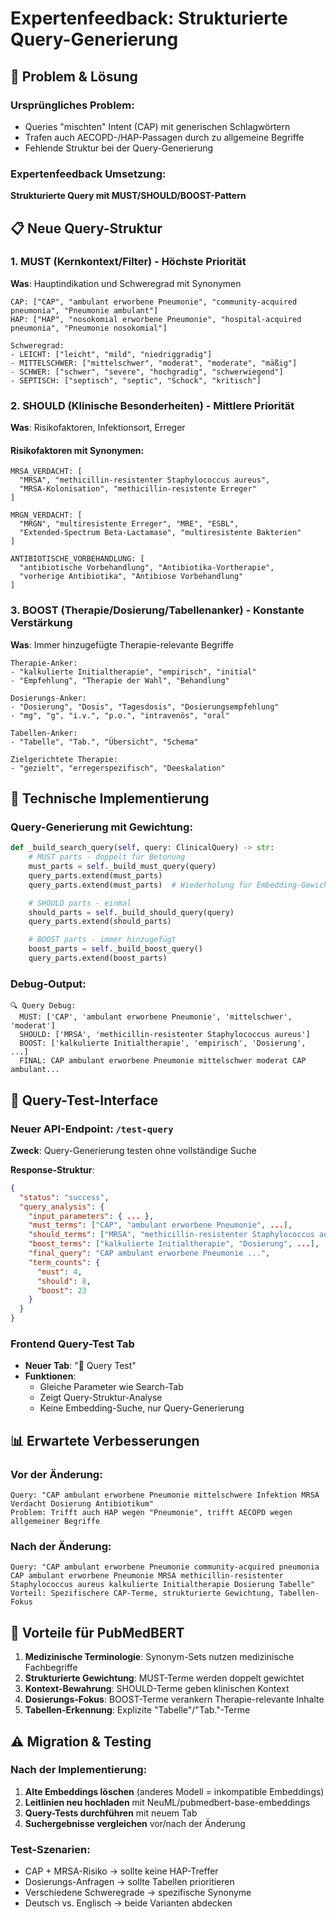 # Expertenfeedback: Strukturierte Query-Generierung

## 🎯 Problem & Lösung

### Ursprüngliches Problem:

- Queries "mischten" Intent (CAP) mit generischen Schlagwörtern
- Trafen auch AECOPD-/HAP-Passagen durch zu allgemeine Begriffe
- Fehlende Struktur bei der Query-Generierung

### Expertenfeedback Umsetzung:

**Strukturierte Query mit MUST/SHOULD/BOOST-Pattern**

## 📋 Neue Query-Struktur

### 1. MUST (Kernkontext/Filter) - Höchste Priorität

**Was**: Hauptindikation und Schweregrad mit Synonymen

```
CAP: ["CAP", "ambulant erworbene Pneumonie", "community-acquired pneumonia", "Pneumonie ambulant"]
HAP: ["HAP", "nosokomial erworbene Pneumonie", "hospital-acquired pneumonia", "Pneumonie nosokomial"]

Schweregrad:
- LEICHT: ["leicht", "mild", "niedriggradig"]
- MITTELSCHWER: ["mittelschwer", "moderat", "moderate", "mäßig"]
- SCHWER: ["schwer", "severe", "hochgradig", "schwerwiegend"]
- SEPTISCH: ["septisch", "septic", "Schock", "kritisch"]
```

### 2. SHOULD (Klinische Besonderheiten) - Mittlere Priorität

**Was**: Risikofaktoren, Infektionsort, Erreger

#### Risikofaktoren mit Synonymen:

```
MRSA_VERDACHT: [
  "MRSA", "methicillin-resistenter Staphylococcus aureus",
  "MRSA-Kolonisation", "methicillin-resistente Erreger"
]

MRGN_VERDACHT: [
  "MRGN", "multiresistente Erreger", "MRE", "ESBL",
  "Extended-Spectrum Beta-Lactamase", "multiresistente Bakterien"
]

ANTIBIOTISCHE_VORBEHANDLUNG: [
  "antibiotische Vorbehandlung", "Antibiotika-Vortherapie",
  "vorherige Antibiotika", "Antibiose Vorbehandlung"
]
```

### 3. BOOST (Therapie/Dosierung/Tabellenanker) - Konstante Verstärkung

**Was**: Immer hinzugefügte Therapie-relevante Begriffe

```
Therapie-Anker:
- "kalkulierte Initialtherapie", "empirisch", "initial"
- "Empfehlung", "Therapie der Wahl", "Behandlung"

Dosierungs-Anker:
- "Dosierung", "Dosis", "Tagesdosis", "Dosierungsempfehlung"
- "mg", "g", "i.v.", "p.o.", "intravenös", "oral"

Tabellen-Anker:
- "Tabelle", "Tab.", "Übersicht", "Schema"

Zielgerichtete Therapie:
- "gezielt", "erregerspezifisch", "Deeskalation"
```

## 🔧 Technische Implementierung

### Query-Generierung mit Gewichtung:

```python
def _build_search_query(self, query: ClinicalQuery) -> str:
    # MUST parts - doppelt für Betonung
    must_parts = self._build_must_query(query)
    query_parts.extend(must_parts)
    query_parts.extend(must_parts)  # Wiederholung für Embedding-Gewichtung

    # SHOULD parts - einmal
    should_parts = self._build_should_query(query)
    query_parts.extend(should_parts)

    # BOOST parts - immer hinzugefügt
    boost_parts = self._build_boost_query()
    query_parts.extend(boost_parts)
```

### Debug-Output:

```
🔍 Query Debug:
  MUST: ['CAP', 'ambulant erworbene Pneumonie', 'mittelschwer', 'moderat']
  SHOULD: ['MRSA', 'methicillin-resistenter Staphylococcus aureus']
  BOOST: ['kalkulierte Initialtherapie', 'empirisch', 'Dosierung', ...]
  FINAL: CAP ambulant erworbene Pneumonie mittelschwer moderat CAP ambulant...
```

## 🧪 Query-Test-Interface

### Neuer API-Endpoint: `/test-query`

**Zweck**: Query-Generierung testen ohne vollständige Suche

**Response-Struktur**:

```json
{
  "status": "success",
  "query_analysis": {
    "input_parameters": { ... },
    "must_terms": ["CAP", "ambulant erworbene Pneumonie", ...],
    "should_terms": ["MRSA", "methicillin-resistenter Staphylococcus aureus", ...],
    "boost_terms": ["kalkulierte Initialtherapie", "Dosierung", ...],
    "final_query": "CAP ambulant erworbene Pneumonie ...",
    "term_counts": {
      "must": 4,
      "should": 8,
      "boost": 23
    }
  }
}
```

### Frontend Query-Test Tab

- **Neuer Tab**: "🧪 Query Test"
- **Funktionen**:
  - Gleiche Parameter wie Search-Tab
  - Zeigt Query-Struktur-Analyse
  - Keine Embedding-Suche, nur Query-Generierung

## 📊 Erwartete Verbesserungen

### Vor der Änderung:

```
Query: "CAP ambulant erworbene Pneumonie mittelschwere Infektion MRSA Verdacht Dosierung Antibiotikum"
Problem: Trifft auch HAP wegen "Pneumonie", trifft AECOPD wegen allgemeiner Begriffe
```

### Nach der Änderung:

```
Query: "CAP ambulant erworbene Pneumonie community-acquired pneumonia CAP ambulant erworbene Pneumonie MRSA methicillin-resistenter Staphylococcus aureus kalkulierte Initialtherapie Dosierung Tabelle"
Vorteil: Spezifischere CAP-Terme, strukturierte Gewichtung, Tabellen-Fokus
```

## 🎯 Vorteile für PubMedBERT

1. **Medizinische Terminologie**: Synonym-Sets nutzen medizinische Fachbegriffe
2. **Strukturierte Gewichtung**: MUST-Terme werden doppelt gewichtet
3. **Kontext-Bewahrung**: SHOULD-Terme geben klinischen Kontext
4. **Dosierungs-Fokus**: BOOST-Terme verankern Therapie-relevante Inhalte
5. **Tabellen-Erkennung**: Explizite "Tabelle"/"Tab."-Terme

## ⚠️ Migration & Testing

### Nach der Implementierung:

1. **Alte Embeddings löschen** (anderes Modell = inkompatible Embeddings)
2. **Leitlinien neu hochladen** mit NeuML/pubmedbert-base-embeddings
3. **Query-Tests durchführen** mit neuem Tab
4. **Suchergebnisse vergleichen** vor/nach der Änderung

### Test-Szenarien:

- CAP + MRSA-Risiko → sollte keine HAP-Treffer
- Dosierungs-Anfragen → sollte Tabellen prioritieren
- Verschiedene Schweregrade → spezifische Synonyme
- Deutsch vs. Englisch → beide Varianten abdecken

